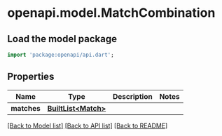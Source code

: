 # openapi.model.MatchCombination

## Load the model package
```dart
import 'package:openapi/api.dart';
```

## Properties
Name | Type | Description | Notes
------------ | ------------- | ------------- | -------------
**matches** | [**BuiltList&lt;Match&gt;**](Match.md) |  | 

[[Back to Model list]](../README.md#documentation-for-models) [[Back to API list]](../README.md#documentation-for-api-endpoints) [[Back to README]](../README.md)


